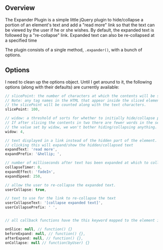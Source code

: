 ## Overview

The Expander Plugin is a simple little jQuery plugin to hide/collapse a portion of an element's text and add a "read more" link so that the text can be viewed by the user if he or she wishes. By default, the expanded text is followed by a "re-collapse" link. Expanded text can also be re-collapsed at a specified time

The plugin consists of a single method, `.expander()`, with a bunch of options.

## Options

I need to clean up the options object. Until I get around to it, the following options (along with their defaults) are currently available:

```javascript
// slicePoint: the number of characters at which the contents will be sliced into two parts.
// Note: any tag names in the HTML that appear inside the sliced element before
// the slicePoint will be counted along with the text characters.
slicePoint: 100,

// widow: a threshold of sorts for whether to initially hide/collapse part of the element's contents.
// If after slicing the contents in two there are fewer words in the second part than
// the value set by widow, we won't bother hiding/collapsing anything.
widow: 4,

// text displayed in a link instead of the hidden part of the element.
// clicking this will expand/show the hidden/collapsed text
expandText: 'read more',
expandPrefix: '&hellip; ',

// number of milliseconds after text has been expanded at which to collapse the text again
collapseTimer: 0,
expandEffect: 'fadeIn',
expandSpeed: 250,

// allow the user to re-collapse the expanded text.
userCollapse: true,

// text to use for the link to re-collapse the text
userCollapseText: '[collapse expanded text]',
userCollapsePrefix: ' ',


// all callback functions have the this keyword mapped to the element in the jQuery set when .expander() is called

onSlice: null, // function() {}
beforeExpand: null, // function() {},
afterExpand: null, // function() {},
onCollapse: null // function(byUser) {}
```
